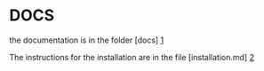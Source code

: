 # DOCS

the documentation is in the folder [docs] [1]

The instructions for the installation are in the file [installation.md] [2]

[1]: https://gitlab.com/Indaym/Back-Indaym/tree/master/docs
[2]: https://gitlab.com/Indaym/Back-Indaym/blob/master/docs/instalation.md
